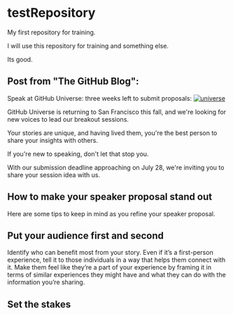 # testRepository
My first repository for training.

I will use this repository for training and something else.

Its good.

Post from "The GitHub Blog":
--------------------------
Speak at GitHub Universe: three weeks left to submit proposals:
[![universe](https://cloud.githubusercontent.com/assets/2515203/26126518/dc4f3ad2-3a53-11e7-9794-d84b40dbaf60.jpg "Univers")](https://github.com/blog/2394-speak-at-github-universe-three-weeks-left-to-submit-proposals)

GitHub Universe is returning to San Francisco this fall, 
and we're looking for new voices to lead our breakout sessions.

Your stories are unique, and having lived them, 
you're the best person to share your insights with others.

If you're new to speaking, don't let that stop you.

With our submission deadline approaching on July 28, 
we're inviting you to share your session idea with us.

How to make your speaker proposal stand out
-------------------------------------------
Here are some tips to keep in mind as you refine your speaker proposal.

Put your audience first and second
----------------------------------
Identify who can benefit most from your story. Even if it’s a first-person experience, tell it to those individuals in a way that helps them connect with it.
Make them feel like they’re a part of your experience by framing it in terms of   similar experiences they might have and what they can do with the information you’re sharing.

Set the stakes
-------------------


